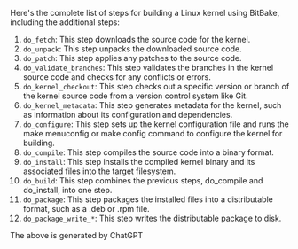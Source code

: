 Here's the complete list of steps for building a Linux kernel using BitBake, including the additional steps:

  1. `do_fetch`: This step downloads the source code for the kernel.
  2. `do_unpack`: This step unpacks the downloaded source code.
  3. `do_patch`: This step applies any patches to the source code.
  4. `do_validate_branches`: This step validates the branches in the kernel source code and checks for any conflicts or errors.
  5. `do_kernel_checkout`: This step checks out a specific version or branch of the kernel source code from a version control system like Git.
  6. `do_kernel_metadata`: This step generates metadata for the kernel, such as information about its configuration and dependencies.
  7. `do_configure`: This step sets up the kernel configuration file and runs the make menuconfig or make config command to configure the kernel for building.
  8. `do_compile`: This step compiles the source code into a binary format.
  9. `do_install`: This step installs the compiled kernel binary and its associated files into the target filesystem.
  10. `do_build`: This step combines the previous steps, do_compile and do_install, into one step.
  11. `do_package`: This step packages the installed files into a distributable format, such as a .deb or .rpm file.
  12. `do_package_write_*`: This step writes the distributable package to disk.

The above is generated by ChatGPT
